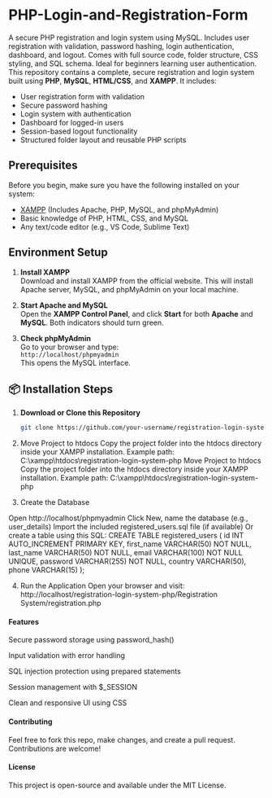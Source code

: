 # PHP-Login-and-Registration-Form
A secure PHP registration and login system using MySQL. Includes user registration with validation, password hashing, login authentication, dashboard, and logout. Comes with full source code, folder structure, CSS styling, and SQL schema. Ideal for beginners learning user authentication.
This repository contains a complete, secure registration and login system built using **PHP**, **MySQL**, **HTML/CSS**, and **XAMPP**. It includes:

- User registration form with validation
- Secure password hashing
- Login system with authentication
- Dashboard for logged-in users
- Session-based logout functionality
- Structured folder layout and reusable PHP scripts

## Prerequisites

Before you begin, make sure you have the following installed on your system:

- [XAMPP](https://www.apachefriends.org/index.html) (Includes Apache, PHP, MySQL, and phpMyAdmin)
- Basic knowledge of PHP, HTML, CSS, and MySQL
- Any text/code editor (e.g., VS Code, Sublime Text)


## Environment Setup

1. **Install XAMPP**  
   Download and install XAMPP from the official website. This will install Apache server, MySQL, and phpMyAdmin on your local machine.

2. **Start Apache and MySQL**  
   Open the **XAMPP Control Panel**, and click **Start** for both **Apache** and **MySQL**. Both indicators should turn green.

3. **Check phpMyAdmin**  
   Go to your browser and type:  
   `http://localhost/phpmyadmin`  
   This opens the MySQL interface.

## 📦 Installation Steps

1. **Download or Clone this Repository**
   ```bash
   git clone https://github.com/your-username/registration-login-system-php.git

2. Move Project to htdocs
Copy the project folder into the htdocs directory inside your XAMPP installation.
Example path: C:\xampp\htdocs\registration-login-system-php
Move Project to htdocs
Copy the project folder into the htdocs directory inside your XAMPP installation.
Example path: C:\xampp\htdocs\registration-login-system-php

3. Create the Database

Open http://localhost/phpmyadmin
Click New, name the database (e.g., user_details)
Import the included registered_users.sql file (if available)
Or create a table using this SQL:
CREATE TABLE registered_users (
    id INT AUTO_INCREMENT PRIMARY KEY,
    first_name VARCHAR(50) NOT NULL,
    last_name VARCHAR(50) NOT NULL,
    email VARCHAR(100) NOT NULL UNIQUE,
    password VARCHAR(255) NOT NULL,
    country VARCHAR(50),
    phone VARCHAR(15)
);

4. Run the Application
Open your browser and visit:
http://localhost/registration-login-system-php/Registration System/registration.php

#### Features
Secure password storage using password_hash()

Input validation with error handling

SQL injection protection using prepared statements

Session management with $_SESSION

Clean and responsive UI using CSS

#### Contributing
Feel free to fork this repo, make changes, and create a pull request. Contributions are welcome!

#### License
This project is open-source and available under the MIT License.
